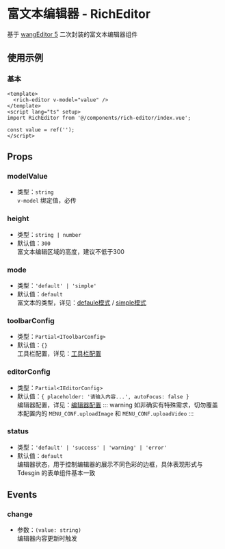 # 富文本编辑器 - RichEditor
基于 [wangEditor 5](https://www.wangeditor.com/) 二次封装的富文本编辑器组件

## 使用示例
### 基本
```vue
<template>
  <rich-editor v-model="value" />
</template>
<script lang="ts" setup>
import RichEditor from '@/components/rich-editor/index.vue';

const value = ref('');
</script>
```

## Props
### modelValue
- 类型：`string`  
`v-model` 绑定值，必传

### height
- 类型：`string | number`
- 默认值：`300`  
富文本编辑区域的高度，建议不低于300

### mode
- 类型：`'default' | 'simple'`
- 默认值：`default`  
富文本的类型，详见：[defaule模式](https://www.wangeditor.com/demo/index.html) / [simple模式](https://www.wangeditor.com/demo/simple-mode.html)

### toolbarConfig
- 类型：`Partial<IToolbarConfig>`
- 默认值：`{}`  
工具栏配置，详见：[工具栏配置](https://www.wangeditor.com/v5/toolbar-config.html)

### editorConfig
- 类型：`Partial<IEditorConfig>`
- 默认值：`{ placeholder: '请输入内容...', autoFocus: false }`  
编辑器配置，详见：[编辑器配置](https://www.wangeditor.com/v5/editor-config.html)
::: warning
如非确实有特殊需求，切勿覆盖本配置内的 `MENU_CONF.uploadImage` 和 `MENU_CONF.uploadVideo`
:::

### status
- 类型：`'default' | 'success' | 'warning' | 'error'`
- 默认值：`default`  
编辑器状态，用于控制编辑器的展示不同色彩的边框，具体表现形式与 Tdesgin 的表单组件基本一致

## Events
### change
- 参数：`(value: string)`  
编辑器内容更新时触发